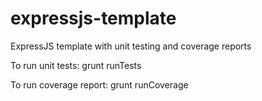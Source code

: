 expressjs-template
==================

ExpressJS template with unit testing and coverage reports

To run unit tests:
grunt runTests

To run coverage report:
grunt runCoverage
